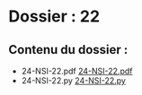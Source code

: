 # Dossier : 22
 
 ## Contenu du dossier : 
- 24-NSI-22.pdf [24-NSI-22.pdf](./24-NSI-22.pdf)
- 24-NSI-22.py [24-NSI-22.py](./24-NSI-22.py)

